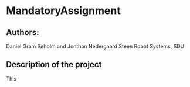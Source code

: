 # MandatoryAssignment
## Authors:
Daniel Gram Søholm and Jonthan Nedergaard Steen
Robot Systems, SDU

## Description of the project
This 
